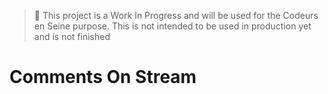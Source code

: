 > 🚧 This project is a Work In Progress and will be used for the Codeurs en Seine
> purpose. This is not intended to be used in production yet and is not finished

# Comments On Stream

